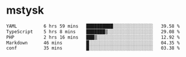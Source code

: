 # mstysk

<!--START_SECTION:waka-->

```txt
YAML          6 hrs 59 mins   ██████████░░░░░░░░░░░░░░░   39.58 %
TypeScript    5 hrs 8 mins    ███████▒░░░░░░░░░░░░░░░░░   29.08 %
PHP           2 hrs 16 mins   ███▒░░░░░░░░░░░░░░░░░░░░░   12.92 %
Markdown      46 mins         █░░░░░░░░░░░░░░░░░░░░░░░░   04.35 %
conf          35 mins         █░░░░░░░░░░░░░░░░░░░░░░░░   03.38 %
```

<!--END_SECTION:waka-->
